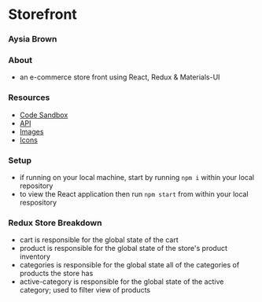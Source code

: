 # Storefront
### Aysia Brown


### About
- an e-commerce store front using React, Redux & Materials-UI

### Resources
- [Code Sandbox](https://codesandbox.io/s/dawn-darkness-497pt)
- [API](https://aysiab-basic-api-server.herokuapp.com/products)
- [Images](https://unsplash.com/@aysiab/likes)
- [Icons](https://icons8.com/)

### Setup
- if running on your local machine, start by running `npm i` within your local repository 
- to view the React application then run `npm start` from within your local respository 

### Redux Store Breakdown
- cart is responsible for the global state of the cart
- product is responsible for the global state of the store's product inventory 
- categories is responsible for the global state all of the categories of products the store has 
- active-category is responsible for the global state of the active category; used to filter view of products 


